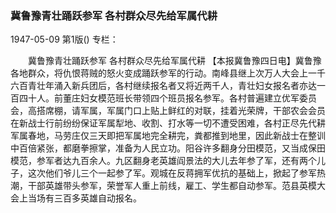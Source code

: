### 冀鲁豫青壮踊跃参军  各村群众尽先给军属代耕

1947-05-09
第1版()
专栏：

　　冀鲁豫青壮踊跃参军
    各村群众尽先给军属代耕
    【本报冀鲁豫四日电】冀鲁豫各地群众，将仇恨蒋贼的怒火变成踊跃参军的行动。南峰县继上次万人大会上一千六百青壮年涌入新兵团后，各村继续报名者又将近两千人，青壮妇女报名者亦达一百四十人。前董庄妇女模范班长带领四个班员报名参军。各村普遍建立优军委员会，高搭席棚，请军属，军属门口上贴上鲜红的对联，挂着光荣牌，干部农会会员在新战士行前纷纷保证军属犁地、收割、打水等一切不遭受困难，各村正尽先代耕军属春地，马劳庄仅三天即把军属地完全耕完，粪都推到地里，因此新战士在整训中百倍紧张，都磨拳擦掌，准备为人民立功。阳谷许多翻身分田模范，又当成保田模范，参军者达九百余人。九区翻身老英雄阎景法的大儿去年参了军，还有两个儿子，这次他们爷儿三个一起参了军。观城在反蒋拥军优抗的基础上，掀起了参军热潮，干部英雄带头参军，荣誉军人重上前线，雇工、学生都自动参军。范县英模大会上当场有三百多英雄自动报名。
